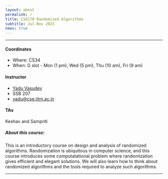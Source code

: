 ```yaml
---
layout: about
permalink: /
title: CS6170 Randomized Algorithms
subtitle: Jul-Nov 2023
news: true  
---
```


---
#### **Coordinates**
- Where: CS34
- When: G slot - Mon (1 pm), Wed (5 pm), Thu (10 am), Fri (9 am)

#### **Instructor**
- [Yadu Vasudev](https://yaduvasudev.github.io/)
- SSB 207
- yadu@cse.iitm.ac.in

#### **TAs**
Keshav and Sampriti

##### **About this course**:

This is an introductory course on design and analysis of randomized algorithms. Randomization is ubiquitous in computer science, and this course introduces some computatational problem where randomization gives efficient and elegant solutions. We will also learn how to think about randomized algorithms and the tools required to analyze such algorithms.

---
